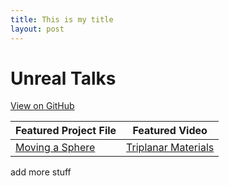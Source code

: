 ```yaml
---
title: This is my title
layout: post
---
```


# Unreal Talks
[View on GitHub](https://github.com/UnrealTalks/UnrealTalks.github.io)


Featured Project File | Featured Video
------------ | -------------
[Moving a Sphere](https://github.com/UnrealTalks/UnrealTalks-Sphere) | [Triplanar Materials](https://www.youtube.com/watch?v=yxigaCW4Knc&t)

add more stuff
